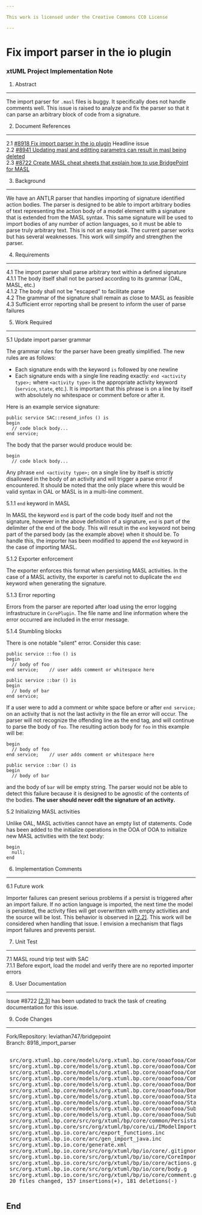 ```yaml
---

This work is licensed under the Creative Commons CC0 License

---
```


# Fix import parser in the io plugin
### xtUML Project Implementation Note

1. Abstract
-----------
The import parser for `.masl` files is buggy. It specifically does not handle
comments well. This issue is raised to analyze and fix the parser so that it can
parse an arbitrary block of code from a signature.

2. Document References
----------------------
<a id="2.1"></a>2.1 [#8918 Fix import parser in the io plugin](https://support.onefact.net/issues/8918) Headline issue  
<a id="2.2"></a>2.2 [#8941 Updating masl and editting parametrs can result in masl being deleted](https://support.onefact.net/issues/8941)  
<a id="2.3"></a>2.3 [#8722 Create MASL cheat sheets that explain how to use BridgePoint for MASL](https://support.onefact.net/issues/8722)  

3. Background
-------------
We have an ANTLR parser that handles importing of signature identified action
bodies. The parser is designed to be able to import arbitrary bodies of text
representing the action body of a model element with a signature that is
extended from the MASL syntax. This same signature will be used to import bodies
of any number of action languages, so it must be able to parse truly arbitrary
text. This is not an easy task. The current parser works but has several
weaknesses. This work will simplify and strengthen the parser.

4. Requirements
---------------
4.1 The import parser shall parse arbitrary text within a defined signature  
4.1.1 The body itself shall not be parsed according to its grammar (OAL, MASL,
etc.)  
4.1.2 The body shall not be "escaped" to facilitate parse  
4.2 The grammar of the signature shall remain as close to MASL as feasible  
4.3 Sufficient error reporting shall be present to inform the user of parse
failures  

5. Work Required
----------------

5.1 Update import parser grammar

The grammar rules for the parser have been greatly simplified. The new rules are
as follows:
- Each signature ends with the keyword `is` followed by one newline  
- Each signature ends with a single line reading exactly: `end <activity type>;`
  where `<activity type>` is the appropriate activity keyword (`service`,
  `state`, etc.). It is important that this phrase is on a line by itself with
  absolutely no whitespace or comment before or after it.  

Here is an example service signature:
```
public service SAC::resend_infos () is
begin
  // code block body...
end service;
```

The body that the parser would produce would be:
```
begin
  // code block body...
```

Any phrase `end <activity type>;` on a single line by itself is strictly
disallowed in the body of an activity and will trigger a parse error if
encountered. It should be noted that the only place where this would be valid
syntax in OAL or MASL is in a multi-line comment.

5.1.1 `end` keyword in MASL

In MASL the keyword `end` is part of the code body itself and not the signature,
however in the above definition of a signature, `end` is part of the delimiter
of the end of the body. This will result in the `end` keyword not being part of
the parsed body (as the example above) when it should be. To handle this, the
importer has been modified to append the `end` keyword in the case of importing
MASL.

5.1.2 Exporter enforcement

The exporter enforces this format when persisting MASL activities. In the case
of a MASL activity, the exporter is careful not to duplicate the `end` keyword
when generating the signature.

5.1.3 Error reporting

Errors from the parser are reported after load using the error logging
infrastructure in `CorePlugin`. The file name and line information where the
error occurred are included in the error message.

5.1.4 Stumbling blocks

There is one notable "silent" error. Consider this case:
```
public service ::foo () is
begin
  // body of foo
end service;    // user adds comment or whitespace here

public service ::bar () is
begin
  // body of bar
end service;
```

If a user were to add a comment or white space before or after `end service;` on
an activity that is not the last activity in the file an error will occur. The
parser will not recognize the offending line as the end tag, and will continue
to parse the body of `foo`. The resulting action body for `foo` in this example
will be:
```
begin
  // body of foo
end service;    // user adds comment or whitespace here

public service ::bar () is
begin
  // body of bar
```
and the body of `bar` will be empty string. The parser would not be able to
detect this failure because it is designed to be agnostic of the contents of the
bodies. __The user should never edit the signature of an activity.__

5.2 Initializing MASL activities

Unlike OAL, MASL activities cannot have an empty list of statements. Code has
been added to the initialize operations in the OOA of OOA to initialize new MASL
activities with the text body:
```
begin
  null;
end
```

6. Implementation Comments
--------------------------

6.1 Future work

Importer failures can present serious problems if a persist is triggered after
an import failure. If no action language is imported, the next time the model is
persisted, the activity files will get overwritten with empty activities and the
source will be lost. This behavior is observed in [[2.2]](#2.2). This work will
be considered when handling that issue. I envision a mechanism that flags import
failures and prevents persist.

7. Unit Test
------------
7.1 MASL round trip test with SAC   
7.1.1 Before export, load the model and verify there are no reported importer
errors  

8. User Documentation
---------------------
Issue #8722 [[2.3]](#2.3) has been updated to track the task of creating
documentation for this issue.

9. Code Changes
---------------
Fork/Repository: leviathan747/bridgepoint  
Branch: 8918_import_parser  

<pre>

 src/org.xtuml.bp.core/models/org.xtuml.bp.core/ooaofooa/Component/Signal Provisions and Requirements/Provided Operation/Provided Operation.xtuml |   4 ++++
 src/org.xtuml.bp.core/models/org.xtuml.bp.core/ooaofooa/Component/Signal Provisions and Requirements/Provided Signal/Provided Signal.xtuml       |   4 ++++
 src/org.xtuml.bp.core/models/org.xtuml.bp.core/ooaofooa/Component/Signal Provisions and Requirements/Required Operation/Required Operation.xtuml |   4 ++++
 src/org.xtuml.bp.core/models/org.xtuml.bp.core/ooaofooa/Component/Signal Provisions and Requirements/Required Signal/Required Signal.xtuml       |   4 ++++
 src/org.xtuml.bp.core/models/org.xtuml.bp.core/ooaofooa/Domain/Bridge/Bridge.xtuml                                                               |   4 ++++
 src/org.xtuml.bp.core/models/org.xtuml.bp.core/ooaofooa/Domain/Function/Function.xtuml                                                           |   4 ++++
 src/org.xtuml.bp.core/models/org.xtuml.bp.core/ooaofooa/State Machine/State Machine State/State Machine State.xtuml                              |   4 ++++
 src/org.xtuml.bp.core/models/org.xtuml.bp.core/ooaofooa/State Machine/Transition/Transition.xtuml                                                |   4 ++++
 src/org.xtuml.bp.core/models/org.xtuml.bp.core/ooaofooa/Subsystem/Attribute/Attribute.xtuml                                                      |   4 ++++
 src/org.xtuml.bp.core/models/org.xtuml.bp.core/ooaofooa/Subsystem/Operation/Operation.xtuml                                                      |   4 ++++
 src/org.xtuml.bp.core/src/org/xtuml/bp/core/common/PersistableModelComponent.java                                                                |   6 ++++++
 src/org.xtuml.bp.core/src/org/xtuml/bp/core/ui/IModelImport.java                                                                                 |   1 +
 src/org.xtuml.bp.io.core/arc/export_functions.inc                                                                                                |  10 +++++++++-
 src/org.xtuml.bp.io.core/arc/gen_import_java.inc                                                                                                 |  18 ++++++++++++++----
 src/org.xtuml.bp.io.core/generate.xml                                                                                                            |  14 +-------------
 src/org.xtuml.bp.io.core/src/org/xtuml/bp/io/core/.gitignore                                                                                     |   6 ------
 src/org.xtuml.bp.io.core/src/org/xtuml/bp/io/core/CoreImport.java                                                                                |  16 ++++++++++------
 src/org.xtuml.bp.io.core/src/org/xtuml/bp/io/core/actions.g                                                                                      |  42 ++++++++++++++++++++++++++++++++++--------
 src/org.xtuml.bp.io.core/src/org/xtuml/bp/io/core/body.g                                                                                         | 109 ++++++++++++++++++++++++++++++++++++++++++-------------------------------------------------------------------
 src/org.xtuml.bp.io.core/src/org/xtuml/bp/io/core/comment.g                                                                                      |  76 ----------------------------------------------------------------------------
 20 files changed, 157 insertions(+), 181 deletions(-)

</pre>

End
---

